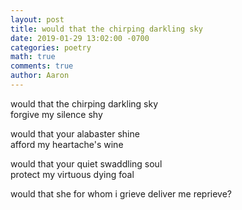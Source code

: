 ```yaml
---
layout: post
title: would that the chirping darkling sky
date: 2019-01-29 13:02:00 -0700
categories: poetry
math: true
comments: true
author: Aaron
---
```



would that the chirping darkling sky  
forgive my silence shy  

would that your alabaster shine  
afford my heartache's wine  

would that your quiet swaddling soul  
protect my virtuous dying foal  

would that she for whom i grieve
deliver me reprieve?